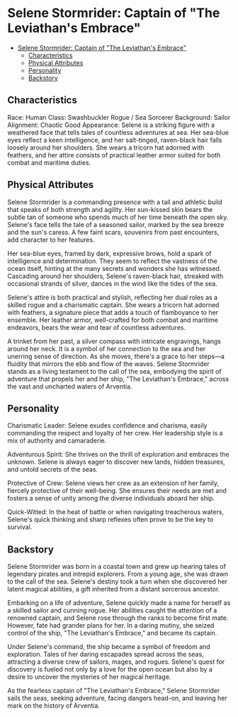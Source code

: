  
# Selene Stormrider: Captain of "The Leviathan's Embrace"

- [Selene Stormrider: Captain of "The Leviathan's Embrace"](#selene-stormrider-captain-of-the-leviathans-embrace)
  - [Characteristics](#characteristics)
  - [Physical Attributes](#physical-attributes)
  - [Personality](#personality)
  - [Backstory](#backstory)


## Characteristics

Race: Human
Class: Swashbuckler Rogue / Sea Sorcerer
Background: Sailor
Alignment: Chaotic Good
Appearance: Selene is a striking figure with a weathered face that tells tales of countless adventures at sea. Her sea-blue eyes reflect a keen intelligence, and her salt-tinged, raven-black hair falls loosely around her shoulders. She wears a tricorn hat adorned with feathers, and her attire consists of practical leather armor suited for both combat and maritime duties.

## Physical Attributes


Selene Stormrider is a commanding presence with a tall and athletic build that speaks of both strength and agility. Her sun-kissed skin bears the subtle tan of someone who spends much of her time beneath the open sky. Selene's face tells the tale of a seasoned sailor, marked by the sea breeze and the sun's caress. A few faint scars, souvenirs from past encounters, add character to her features.

Her sea-blue eyes, framed by dark, expressive brows, hold a spark of intelligence and determination. They seem to reflect the vastness of the ocean itself, hinting at the many secrets and wonders she has witnessed. Cascading around her shoulders, Selene's raven-black hair, streaked with occasional strands of silver, dances in the wind like the tides of the sea.

Selene's attire is both practical and stylish, reflecting her dual roles as a skilled rogue and a charismatic captain. She wears a tricorn hat adorned with feathers, a signature piece that adds a touch of flamboyance to her ensemble. Her leather armor, well-crafted for both combat and maritime endeavors, bears the wear and tear of countless adventures.

A trinket from her past, a silver compass with intricate engravings, hangs around her neck. It is a symbol of her connection to the sea and her unerring sense of direction. As she moves, there's a grace to her steps—a fluidity that mirrors the ebb and flow of the waves. Selene Stormrider stands as a living testament to the call of the sea, embodying the spirit of adventure that propels her and her ship, "The Leviathan's Embrace," across the vast and uncharted waters of Arventia.

## Personality

Charismatic Leader: Selene exudes confidence and charisma, easily commanding the respect and loyalty of her crew. Her leadership style is a mix of authority and camaraderie.

Adventurous Spirit: She thrives on the thrill of exploration and embraces the unknown. Selene is always eager to discover new lands, hidden treasures, and untold secrets of the seas.

Protective of Crew: Selene views her crew as an extension of her family, fiercely protective of their well-being. She ensures their needs are met and fosters a sense of unity among the diverse individuals aboard her ship.

Quick-Witted: In the heat of battle or when navigating treacherous waters, Selene's quick thinking and sharp reflexes often prove to be the key to survival.

## Backstory
Selene Stormrider was born in a coastal town and grew up hearing tales of legendary pirates and intrepid explorers. From a young age, she was drawn to the call of the sea. Selene's destiny took a turn when she discovered her latent magical abilities, a gift inherited from a distant sorcerous ancestor.

Embarking on a life of adventure, Selene quickly made a name for herself as a skilled sailor and cunning rogue. Her abilities caught the attention of a renowned captain, and Selene rose through the ranks to become first mate. However, fate had grander plans for her. In a daring mutiny, she seized control of the ship, "The Leviathan's Embrace," and became its captain.

Under Selene's command, the ship became a symbol of freedom and exploration. Tales of her daring escapades spread across the seas, attracting a diverse crew of sailors, mages, and rogues. Selene's quest for discovery is fueled not only by a love for the open ocean but also by a desire to uncover the mysteries of her magical heritage.

As the fearless captain of "The Leviathan's Embrace," Selene Stormrider sails the seas, seeking adventure, facing dangers head-on, and leaving her mark on the history of Arventia.